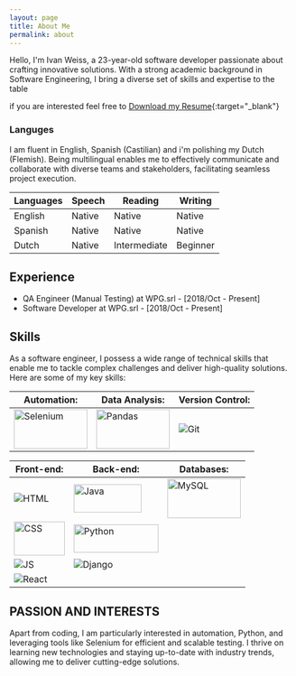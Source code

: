 ```yaml
---
layout: page
title: About Me
permalink: about
---
```


Hello, I'm Ivan Weiss, a 23-year-old software developer passionate about crafting innovative solutions. With a strong academic background in Software Engineering, I bring a diverse set of skills and expertise to the table

if you are interested feel free to  [Download my Resume](./assets/img/Resumes/Resumen%20Ivan%20Weiss%20Van%20Der%20Pol%2003072023.pdf){:target="_blank"}
### Languges

I am fluent in English, Spanish (Castilian) and i'm polishing my Dutch (Flemish). Being multilingual enables me to effectively communicate and collaborate with diverse teams and stakeholders, facilitating seamless project execution.

| Languages | Speech   | Reading   | Writing   |
|-----------|----------|-----------|-----------|
| English   | Native   | Native    | Native    |
| Spanish   | Native   | Native    | Native    |
| Dutch     | Native   | Intermediate | Beginner |

## Experience

- QA Engineer (Manual Testing) at WPG.srl - [2018/Oct - Present]
- Software Developer at WPG.srl - [2018/Oct - Present]

## Skills

As a software engineer, I possess a wide range of technical skills that enable me to tackle complex challenges and deliver high-quality solutions. Here are some of my key skills:

| **Automation:**                                                                          | **Data Analysis:**                                                                   | **Version Control:**                                                                |
| ---------------------------------------------------------------------------------------- | ------------------------------------------------------------------------------------ | ----------------------------------------------------------------------------------- |
| <img src="assets/img/logos/Selenium_logo.svg" alt="Selenium" height="70" width="130"  /> | <img src="assets/img/logos/Pandas_logo.svg" alt="Pandas" height="70" width="130"  /> | <img src="https://www.vectorlogo.zone/logos/git-scm/git-scm-ar21.svg" alt="Git"  /> |

| **Front-end:**                                                                                               | **Back-end:**                                                                                                      | **Databases:**                                                                                                  |
| ------------------------------------------------------------------------------------------------------------ | ------------------------------------------------------------------------------------------------------------------ | --------------------------------------------------------------------------------------------------------------- |
| <img src="https://www.vectorlogo.zone/logos/w3_html5/w3_html5-ar21.svg" alt="HTML"  />                       | <img src="https://www.vectorlogo.zone/logos/java/java-horizontal.svg" alt="Java" height="50" width="120"  />       | <img src="https://www.vectorlogo.zone/logos/mysql/mysql-horizontal.svg" alt="MySQL" height="70" width="130"  /> |
| <img src="https://www.vectorlogo.zone/logos/w3_css/w3_css-official.svg" alt="CSS" height="60" width="90"  /> | <img src="https://www.vectorlogo.zone/logos/python/python-horizontal.svg" alt="Python" height="50" width="150"  /> |                                                                                                                 |
| <img src="https://www.vectorlogo.zone/logos/javascript/javascript-icon.svg" alt="JS"  />                     | <img src="https://www.vectorlogo.zone/logos/djangoproject/djangoproject-ar21.svg" alt="Django"  />                 |                                                                                                                 |
| <img src="https://www.vectorlogo.zone/logos/reactjs/reactjs-ar21.svg" alt="React"  />                        |                                                                                                                    |                                                                                                                 |

## PASSION AND INTERESTS

Apart from coding, I am particularly interested in automation, Python, and leveraging tools like Selenium for efficient and scalable testing. I thrive on learning new technologies and staying up-to-date with industry trends, allowing me to deliver cutting-edge solutions.
